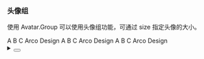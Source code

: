 ### 头像组

使用 <yc-tag>Avatar.Group</yc-tag> 可以使用头像组功能，可通过 <yc-tag>size</yc-tag> 指定头像的大小。

<div class="cell-demo vp-raw">
  <yc-space :size="32">
    <yc-avatar-group>
      <yc-avatar :style="{ backgroundColor: '#7BC616' }">A</yc-avatar>
      <yc-avatar :style="{ backgroundColor: '#14C9C9' }">B</yc-avatar>
      <yc-avatar :style="{ backgroundColor: '#168CFF' }">C</yc-avatar>
      <yc-avatar :style="{ backgroundColor: '#FF7D00' }">Arco</yc-avatar>
      <yc-avatar :style="{ backgroundColor: '#FFC72E' }">Design</yc-avatar>
    </yc-avatar-group>
    <yc-avatar-group :size="24">
      <yc-avatar :style="{ backgroundColor: '#7BC616' }">A</yc-avatar>
      <yc-avatar :style="{ backgroundColor: '#14C9C9' }">B</yc-avatar>
      <yc-avatar :style="{ backgroundColor: '#168CFF' }">C</yc-avatar>
      <yc-avatar :style="{ backgroundColor: '#FF7D00' }">Arco</yc-avatar>
      <yc-avatar :style="{ backgroundColor: '#FFC72E' }">Design</yc-avatar>
    </yc-avatar-group>
    <yc-avatar-group :size="24" :max-count="3">
      <yc-avatar :style="{ backgroundColor: '#7BC616' }">A</yc-avatar>
      <yc-avatar :style="{ backgroundColor: '#14C9C9' }">B</yc-avatar>
      <yc-avatar :style="{ backgroundColor: '#168CFF' }">C</yc-avatar>
      <yc-avatar :style="{ backgroundColor: '#FF7D00' }">Arco</yc-avatar>
      <yc-avatar :style="{ backgroundColor: '#FFC72E' }">Design</yc-avatar>
    </yc-avatar-group>
  </yc-space>
</div>

<details>
<summary>
 <button class="code-btn"  >
    <icon-code />
 </button>
</summary>

```vue
<template>
  <yc-space :size="32">
    <yc-avatar-group>
      <yc-avatar :style="{ backgroundColor: '#7BC616' }">A</yc-avatar>
      <yc-avatar :style="{ backgroundColor: '#14C9C9' }">B</yc-avatar>
      <yc-avatar :style="{ backgroundColor: '#168CFF' }">C</yc-avatar>
      <yc-avatar :style="{ backgroundColor: '#FF7D00' }">Arco</yc-avatar>
      <yc-avatar :style="{ backgroundColor: '#FFC72E' }">Design</yc-avatar>
    </yc-avatar-group>

    <yc-avatar-group :size="24">
      <yc-avatar :style="{ backgroundColor: '#7BC616' }">A</yc-avatar>
      <yc-avatar :style="{ backgroundColor: '#14C9C9' }">B</yc-avatar>
      <yc-avatar :style="{ backgroundColor: '#168CFF' }">C</yc-avatar>
      <yc-avatar :style="{ backgroundColor: '#FF7D00' }">Arco</yc-avatar>
      <yc-avatar :style="{ backgroundColor: '#FFC72E' }">Design</yc-avatar>
    </yc-avatar-group>

    <yc-avatar-group
      :size="24"
      :max-count="3">
      <yc-avatar :style="{ backgroundColor: '#7BC616' }">A</yc-avatar>
      <yc-avatar :style="{ backgroundColor: '#14C9C9' }">B</yc-avatar>
      <yc-avatar :style="{ backgroundColor: '#168CFF' }">C</yc-avatar>
      <yc-avatar :style="{ backgroundColor: '#FF7D00' }">Arco</yc-avatar>
      <yc-avatar :style="{ backgroundColor: '#FFC72E' }">Design</yc-avatar>
    </yc-avatar-group>
  </yc-space>
</template>
```

</details>
